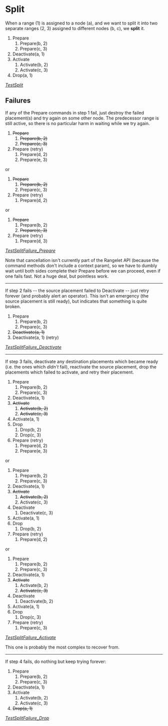 # Split

When a range (1) is assigned to a node (a), and we want to split it into two
separate ranges (2, 3) assigned to different nodes (b, c), we **split** it.

1. Prepare
   1. Prepare(b, 2)
   2. Prepare(c, 3)
2. Deactivate(a, 1)
3. Activate
   1. Activate(b, 2)
   2. Activate(c, 3)
4. Drop(a, 1)

[_TestSplit_](https://cs.github.com/adammck/ranger?q=symbol%3ATestSplit)

## Failures

If any of the Prepare commands in step 1 fail, just destroy the failed
placement(s) and try again on some other node. The predecessor range is still
active, so there is no particular harm in waiting while we try again.

1. <strike>Prepare</strike>
   1. <strike>Prepare(b, 2)</strike>
   2. <strike>Prepare(c, 3)</strike>
1. Prepare (retry)
   1. Prepare(d, 2)
   2. Prepare(e, 3)

or

1. <strike>Prepare</strike>
   1. <strike>Prepare(b, 2)</strike>
   2. Prepare(c, 3)
2. Prepare (retry)
   1. Prepare(d, 2)

or

1. <strike>Prepare</strike>
   1. Prepare(b, 2)
   2. <strike>Prepare(c, 3)</strike>
2. Prepare (retry)
   1. Prepare(d, 3)

[_TestSplitFailure_Prepare_](https://cs.github.com/adammck/ranger?q=symbol%3ATestSplitFailure_Prepare)

Note that cancellation isn't currently part of the Rangelet API (because the
command methods don't include a context param), so we have to dumbly wait until
both sides complete their Prepare before we can proceed, even if one fails fast.
Not a huge deal, but pointless work.

---

If step 2 fails -- the source placement failed to Deactivate -- just retry
forever (and probably alert an operator). This isn't an emergency (the source
placement is still ready), but indicates that something is quite broken.

1. Prepare
   1. Prepare(b, 2)
   2. Prepare(c, 3)
2. <strike>Deactivate(a, 1)</strike>
3. Deactivate(a, 1) (retry)


[_TestSplitFailure_Deactivate_](https://cs.github.com/adammck/ranger?q=symbol%3ATestSplitFailure_Deactivate)

---

If step 3 fails, deactivate any destination placements which became ready (i.e.
the ones which _didn't_ fail), reactivate the source placement, drop the
placements which failed to activate, and retry their placement.

1. Prepare
   1. Prepare(b, 2)
   2. Prepare(c, 3)
2. Deactivate(a, 1)
3. <strike>Activate</strike>
   1. <strike>Activate(b, 2)</strike>
   2. <strike>Activate(c, 3)</strike>
4. Activate(a, 1)
5. Drop
   1. Drop(b, 2)
   2. Drop(c, 3)
6. Prepare (retry)
   1. Prepare(d, 2)
   2. Prepare(e, 3)

or

1. Prepare
   1. Prepare(b, 2)
   2. Prepare(c, 3)
2. Deactivate(a, 1)
3. <strike>Activate</strike>
   1. <strike>Activate(b, 2)</strike>
   2. Activate(c, 3)
4. Deactivate
   1. Deactivate(c, 3)
5. Activate(a, 1)
6. Drop
   1. Drop(b, 2)
7. Prepare (retry)
   1. Prepare(d, 2)

or

1. Prepare
   1. Prepare(b, 2)
   2. Prepare(c, 3)
2. Deactivate(a, 1)
3. <strike>Activate</strike>
   1. Activate(b, 2)
   2. <strike>Activate(c, 3)</strike>
4. Deactivate
   1. Deactivate(b, 2)
5. Activate(a, 1)
6. Drop
   1. Drop(c, 3)
7. Prepare (retry)
   1. Prepare(c, 3)

[_TestSplitFailure_Activate_](https://cs.github.com/adammck/ranger?q=symbol%3ATestSplitFailure_Activate)

This one is probably the most complex to recover from.

---

If step 4 fails, do nothing but keep trying forever:

1. Prepare
   1. Prepare(b, 2)
   2. Prepare(c, 3)
2. Deactivate(a, 1)
3. Activate
   1. Activate(b, 2)
   2. Activate(c, 3)
4. <strike>Drop(a, 1)</strike>

[_TestSplitFailure_Drop_](https://cs.github.com/adammck/ranger?q=symbol%3ATestSplitFailure_Drop)
